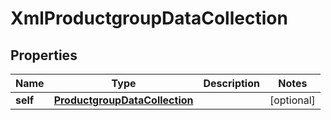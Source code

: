
# XmlProductgroupDataCollection

## Properties
| Name | Type | Description | Notes |
| ------------ | ------------- | ------------- | ------------- |
| **self** | [**ProductgroupDataCollection**](ProductgroupDataCollection.md) |  |  [optional] |



